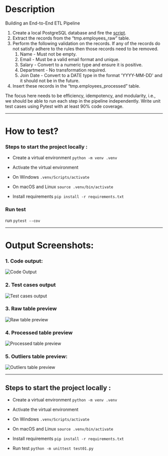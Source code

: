 # Description

<td><p>Building an End-to-End ETL Pipeline</p> <ol><li>Create a local PostgreSQL database and fire the <a href="https://drive.google.com/file/d/10irAE6jkO-bV7g2nT2boqqQ3_YNFsDCR/view?usp=drive_link" class="is-external-link">script</a>.</li> <li>Extract the records from the “tmp.employees_raw” table.</li> <li>Perform the following validation on the records. If any of the records do not satisfy adhere to the rules then those records need to be removed.<ol><li>Name - Must not be empty.</li> <li>Email - Must be a valid email format and unique.</li> <li>Salary - Convert to a numeric type and ensure it is positive.</li> <li>Department - No transformation required.</li> <li>Join Date - Convert to a DATE type in the format 'YYYY-MM-DD' and it should not be in the future.</li></ol></li> <li>Insert these records in the “tmp.employees_processed” table.</li></ol> <p>The focus here needs to be efficiency, idempotency, and modularity, i.e., we should be able to run each step in the pipeline independently. Write unit test cases using Pytest with at least 90% code coverage.</p></td>

---

# How to test?
### Steps to start the project locally :

- Create a virtual environment
`python -m venv .venv`

- Activate the virtual environment
- On Windows
`.venv/Scripts/activate`
- On macOS and Linux
`source .venv/bin/activate`


- Install requirements
`pip install -r requirements.txt`

### Run test
run `pytest --cov`

---
# Output Screenshots:

### 1. Code output:
![Code Output](https://drive.google.com/uc?export=view&id=1VRPJu0n95uq7botcEUJogm5396vK-kDF)

### 2. Test cases output
![Test cases output](https://drive.google.com/uc?export=view&id=1-ZNrEnOqkRPWIOgYQ3sMnBjskTDd6XCZ)

### 3. Raw table preview
![Raw table preview](https://drive.google.com/uc?export=view&id=1nhPsv6ryrFK-nzy4AN95hOEKvX5uQmmq)

### 4. Processed table preview
![Processed table preview](https://drive.google.com/uc?export=view&id=1avGgshOBnfo_WNty2HrxXjQAvzSOA6hL)

### 5. Outliers table preview:
![Outliers table preview](https://drive.google.com/uc?export=view&id=1OxOEvUglGoQ3wJb9FBPgTK33Q6kYhzxL)

---
## Steps to start the project locally :
- Create a virtual environment
`python -m venv .venv`

- Activate the virtual environment

- On Windows
`.venv/Scripts/activate`

- On macOS and Linux
`source .venv/bin/activate`

- Install requirements
`pip install -r requirements.txt`

- Run test
`python -m unittest test01.py`
